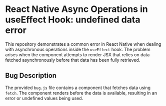 # React Native Async Operations in useEffect Hook: undefined data error
This repository demonstrates a common error in React Native when dealing with asynchronous operations inside the `useEffect` hook. The problem arises when the component attempts to render JSX that relies on data fetched asynchronously before that data has been fully retrieved.

## Bug Description
The provided `bug.js` file contains a component that fetches data using `fetch`.  The component renders before the data is available, resulting in an error or undefined values being used.